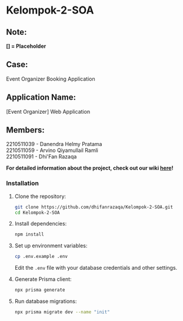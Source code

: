 # Kelompok-2-SOA

## Note:
**[] = Placeholder**

## Case:  
Event Organizer Booking Application

## Application Name:
[Event Organizer] Web Application

## Members:  
2210511039 - Danendra Helmy Pratama  
2210511059 - Arvino Qiyamullail Ramli  
2210511091 - Dhi'Fan Razaqa  

**For detailed information about the project, check out our wiki [here](https://github.com/dhifanrazaqa/Kelompok-2-SOA/wiki)!**

### Installation

1. Clone the repository:

   ```bash
   git clone https://github.com/dhifanrazaqa/Kelompok-2-SOA.git
   cd Kelompok-2-SOA
   ```

2. Install dependencies:

   ```bash
   npm install
   ```

3. Set up environment variables:

   ```bash
   cp .env.example .env
   ```

   Edit the `.env` file with your database credentials and other settings.

4. Generate Prisma client:

   ```bash
   npx prisma generate 
   ```

5. Run database migrations:
   ```bash
   npx prisma migrate dev --name "init"
